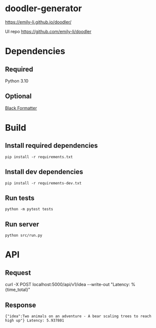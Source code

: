 # doodler-generator

https://emily-li.github.io/doodler/

UI repo https://github.com/emily-li/doodler

# Dependencies

## Required

Python 3.10

## Optional

[Black Formatter](https://marketplace.visualstudio.com/items?itemName=ms-python.black-formatter)

# Build

## Install required dependencies
`pip install -r requirements.txt`

## Install dev dependencies
`pip install -r requirements-dev.txt`

## Run tests
`python -m pytest tests`

## Run server
`python src/run.py`

# API

## Request
curl -X POST localhost:5000/api/v1/idea --write-out "Latency: %{time_total}"

## Response
`{"idea":Two animals on an adventure - A bear scaling trees to reach high up"}
Latency: 5.937801`
